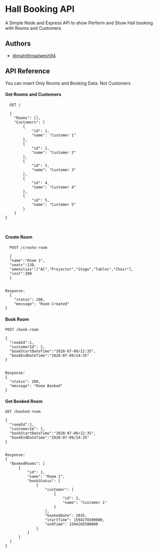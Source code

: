
# Hall Booking API

A Simple Node and Express API to show Perform and Show Hall booking with Rooms and Customers


## Authors

- [@mahithmadwesh94](https://github.com/mahithmadwesh94)

  
## API Reference

You can insert Only Rooms and Booking Data. Not Customers

#### Get Rooms and Customers
```https
  GET /
  
  {
    "Rooms": [],
    "Customers": [
        {
            "id": 1,
            "name": "Customer 1"
        },
        {
            "id": 2,
            "name": "Customer 2"
        },
        {
            "id": 3,
            "name": "Customer 3"
        },
        {
            "id": 4,
            "name": "Customer 4"
        },
        {
            "id": 5,
            "name": "Customer 5"
        }
    ]
}



```


#### Create Room

```http
  POST /create-room
  
  {
  "name":"Room 1",
  "seats":130,
  "amenities":["AC","Projector","Stage","Tables","Chair"],
  "cost":100
  }


Response:
  {
    "status": 200,
    "message": "Room Created"
}
```


#### Book Room

  ```http
  POST /book-room
  
  {
    "roomId":1,
    "customerId": 1,
    "bookStartDateTime":"2020-07-09/12:35",
    "bookEndDateTime":"2020-07-09/14:35"
}


Response:
  {
    "status": 200,
    "message": "Room Booked"
}
```


#### Get Booked Room

  ```http
  GET /booked-room
  
  {
    "roomId":1,
    "customerId": 1,
    "bookStartDateTime":"2020-07-09/12:35",
    "bookEndDateTime":"2020-07-09/14:35"
}


Response:
{
    "BookedRooms": [
        {
            "id": 1,
            "name": "Room 1",
            "bookStatus": [
                {
                    "customer": [
                        {
                            "id": 1,
                            "name": "Customer 1"
                        }
                    ],
                    "bookedDate": 2035,
                    "startTime": 1594278300000,
                    "endTime": 1594285500000
                }
            ]
        }
    ]
}
```

